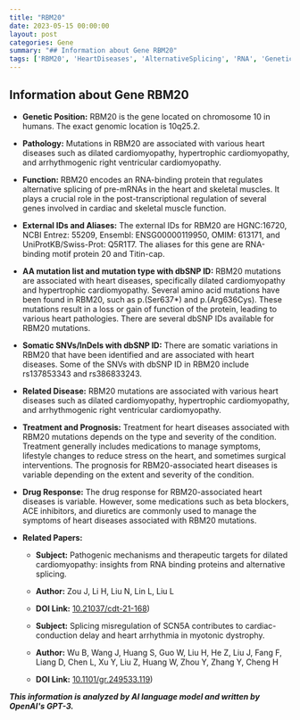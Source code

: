 ```yaml
---
title: "RBM20"
date: 2023-05-15 00:00:00
layout: post
categories: Gene
summary: "## Information about Gene RBM20"
tags: ['RBM20', 'HeartDiseases', 'AlternativeSplicing', 'RNA', 'Genetics', 'Cardiomyopathy', 'Mutation', 'Treatment']
---
```


## Information about Gene RBM20

- **Genetic Position:** RBM20 is the gene located on chromosome 10 in humans. The exact genomic location is 10q25.2.

- **Pathology:** Mutations in RBM20 are associated with various heart diseases such as dilated cardiomyopathy, hypertrophic cardiomyopathy, and arrhythmogenic right ventricular cardiomyopathy.

- **Function:** RBM20 encodes an RNA-binding protein that regulates alternative splicing of pre-mRNAs in the heart and skeletal muscles. It plays a crucial role in the post-transcriptional regulation of several genes involved in cardiac and skeletal muscle function.

- **External IDs and Aliases:** The external IDs for RBM20 are HGNC:16720, NCBI Entrez: 55209, Ensembl: ENSG00000119950, OMIM: 613171, and UniProtKB/Swiss-Prot: Q5R1T7. The aliases for this gene are RNA-binding motif protein 20 and Titin-cap.

- **AA mutation list and mutation type with dbSNP ID:** RBM20 mutations are associated with heart diseases, specifically dilated cardiomyopathy and hypertrophic cardiomyopathy. Several amino acid mutations have been found in RBM20, such as p.(Ser637*) and p.(Arg636Cys). These mutations result in a loss or gain of function of the protein, leading to various heart pathologies. There are several dbSNP IDs available for RBM20 mutations.

- **Somatic SNVs/InDels with dbSNP ID:** There are somatic variations in RBM20 that have been identified and are associated with heart diseases. Some of the SNVs with dbSNP ID in RBM20 include rs137853343 and rs386833243.

- **Related Disease:** RBM20 mutations are associated with various heart diseases such as dilated cardiomyopathy, hypertrophic cardiomyopathy, and arrhythmogenic right ventricular cardiomyopathy.

- **Treatment and Prognosis:** Treatment for heart diseases associated with RBM20 mutations depends on the type and severity of the condition. Treatment generally includes medications to manage symptoms, lifestyle changes to reduce stress on the heart, and sometimes surgical interventions. The prognosis for RBM20-associated heart diseases is variable depending on the extent and severity of the condition.

- **Drug Response:** The drug response for RBM20-associated heart diseases is variable. However, some medications such as beta blockers, ACE inhibitors, and diuretics are commonly used to manage the symptoms of heart diseases associated with RBM20 mutations.

- **Related Papers:**
  - **Subject:** Pathogenic mechanisms and therapeutic targets for dilated cardiomyopathy: insights from RNA binding proteins and alternative splicing. 
  - **Author:** Zou J, Li H, Liu N, Lin L, Liu L
  - **DOI Link:** [10.21037/cdt-21-168](https://doi.org/10.21037/cdt-21-168))

  - **Subject:** Splicing misregulation of SCN5A contributes to cardiac-conduction delay and heart arrhythmia in myotonic dystrophy. 
  - **Author:** Wu B, Wang J, Huang S, Guo W, Liu H, He Z, Liu J, Fang F, Liang D, Chen L, Xu Y, Liu Z, Huang W, Zhou Y, Zhang Y, Cheng H
  - **DOI Link:** [10.1101/gr.249533.119](https://doi.org/10.1101/gr.249533.119))

**_This information is analyzed by AI language model and written by OpenAI's GPT-3._**